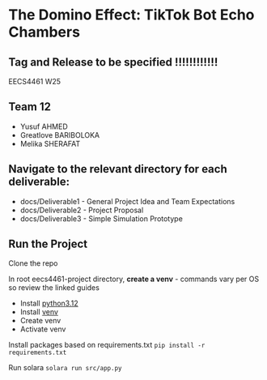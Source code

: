 # The Domino Effect: TikTok Bot Echo Chambers
## Tag and Release to be specified !!!!!!!!!!!!
EECS4461 W25

## Team 12
- Yusuf AHMED
- Greatlove BARIBOLOKA
- Melika SHERAFAT

## Navigate to the relevant directory for each deliverable:
- docs/Deliverable1 - General Project Idea and Team Expectations
- docs/Deliverable2 - Project Proposal 
- docs/Deliverable3 - Simple Simulation Prototype

## Run the Project
Clone the repo

In root eecs4461-project directory, **create a venv** - commands vary per OS so review the linked guides
- Install [python3.12](https://www.python.org/downloads/release/python-3128/)
- Install [venv](https://realpython.com/python-virtual-environments-a-primer/)
- Create venv
- Activate venv

Install packages based on requirements.txt
`pip install -r requirements.txt`

Run solara
`solara run src/app.py`